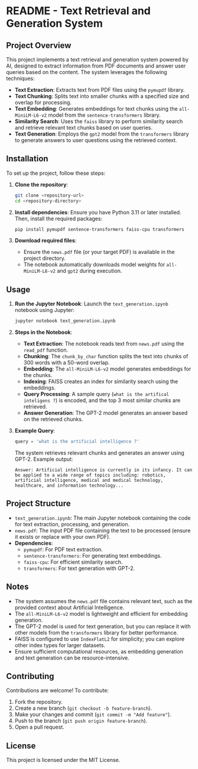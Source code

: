 # README - Text Retrieval and Generation System

## Project Overview
This project implements a text retrieval and generation system powered by AI, designed to extract information from PDF documents and answer user queries based on the content. The system leverages the following techniques:
- **Text Extraction**: Extracts text from PDF files using the `pymupdf` library.
- **Text Chunking**: Splits text into smaller chunks with a specified size and overlap for processing.
- **Text Embedding**: Generates embeddings for text chunks using the `all-MiniLM-L6-v2` model from the `sentence-transformers` library.
- **Similarity Search**: Uses the `faiss` library to perform similarity search and retrieve relevant text chunks based on user queries.
- **Text Generation**: Employs the `gpt2` model from the `transformers` library to generate answers to user questions using the retrieved context.

## Installation
To set up the project, follow these steps:

1. **Clone the repository**:
   ```bash
   git clone <repository-url>
   cd <repository-directory>
   ```

2. **Install dependencies**:
   Ensure you have Python 3.11 or later installed. Then, install the required packages:
   ```bash
   pip install pymupdf sentence-transformers faiss-cpu transformers
   ```

3. **Download required files**:
   - Ensure the `news.pdf` file (or your target PDF) is available in the project directory.
   - The notebook automatically downloads model weights for `all-MiniLM-L6-v2` and `gpt2` during execution.

## Usage
1. **Run the Jupyter Notebook**:
   Launch the `text_generation.ipynb` notebook using Jupyter:
   ```bash
   jupyter notebook text_generation.ipynb
   ```

2. **Steps in the Notebook**:
   - **Text Extraction**: The notebook reads text from `news.pdf` using the `read_pdf` function.
   - **Chunking**: The `chunk_by_char` function splits the text into chunks of 300 words with a 50-word overlap.
   - **Embedding**: The `all-MiniLM-L6-v2` model generates embeddings for the chunks.
   - **Indexing**: FAISS creates an index for similarity search using the embeddings.
   - **Query Processing**: A sample query (`what is the artifical inteligens ?`) is encoded, and the top 3 most similar chunks are retrieved.
   - **Answer Generation**: The GPT-2 model generates an answer based on the retrieved chunks.

3. **Example Query**:
   ```python
   query = 'what is the artificial intelligence ?'
   ```
   The system retrieves relevant chunks and generates an answer using GPT-2. Example output:
   ```
   Answer: Artificial intelligence is currently in its infancy. It can be applied to a wide range of topics including: robotics, artificial intelligence, medical and medical technology, healthcare, and information technology...
   ```

## Project Structure
- `text_generation.ipynb`: The main Jupyter notebook containing the code for text extraction, processing, and generation.
- `news.pdf`: The input PDF file containing the text to be processed (ensure it exists or replace with your own PDF).
- **Dependencies**:
  - `pymupdf`: For PDF text extraction.
  - `sentence-transformers`: For generating text embeddings.
  - `faiss-cpu`: For efficient similarity search.
  - `transformers`: For text generation with GPT-2.

## Notes
- The system assumes the `news.pdf` file contains relevant text, such as the provided context about Artificial Intelligence.
- The `all-MiniLM-L6-v2` model is lightweight and efficient for embedding generation.
- The GPT-2 model is used for text generation, but you can replace it with other models from the `transformers` library for better performance.
- FAISS is configured to use `IndexFlatL2` for simplicity; you can explore other index types for larger datasets.
- Ensure sufficient computational resources, as embedding generation and text generation can be resource-intensive.

## Contributing
Contributions are welcome! To contribute:
1. Fork the repository.
2. Create a new branch (`git checkout -b feature-branch`).
3. Make your changes and commit (`git commit -m "Add feature"`).
4. Push to the branch (`git push origin feature-branch`).
5. Open a pull request.

## License
This project is licensed under the MIT License.